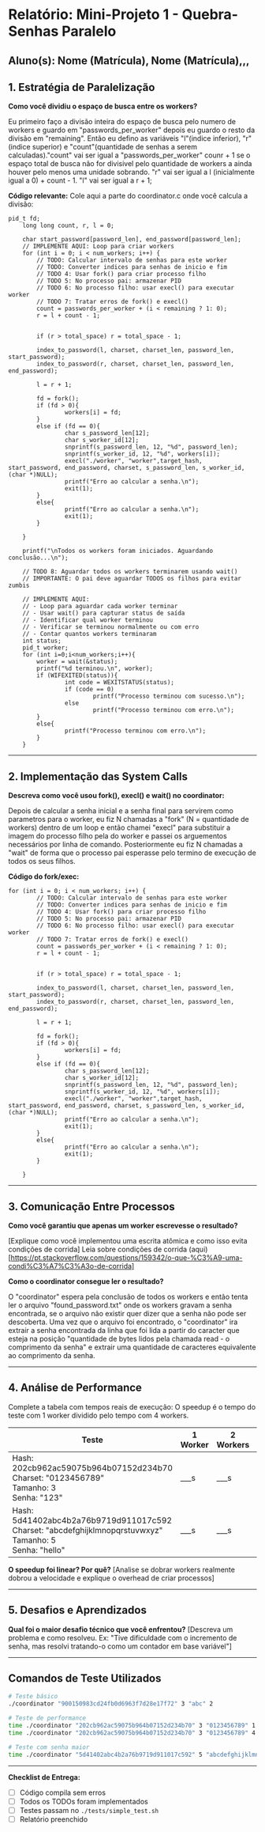 # Relatório: Mini-Projeto 1 - Quebra-Senhas Paralelo

**Aluno(s):** Nome (Matrícula), Nome (Matrícula),,,  
---
## 1. Estratégia de Paralelização


**Como você dividiu o espaço de busca entre os workers?**

Eu primeiro faço a divisão inteira do espaço de busca pelo numero de workers e guardo em "passwords_per_worker" depois eu guardo o resto da divisão em "remaining". Então eu defino as variáveis "l"(indice inferior), "r"(indice superior) e "count"(quantidade de senhas a serem calculadas)."count" vai ser igual a "passwords_per_worker" counr + 1 se o espaço total de busca não for divisivel pelo quantidade de workers a ainda houver pelo menos uma unidade sobrando. "r" vai ser igual a l (inicialmente igual a 0) + count - 1. "l" vai ser igual a r + 1;


**Código relevante:** Cole aqui a parte do coordinator.c onde você calcula a divisão:
```
pid_t fd;
    long long count, r, l = 0;

    char start_password[password_len], end_password[password_len];
    // IMPLEMENTE AQUI: Loop para criar workers
    for (int i = 0; i < num_workers; i++) {
        // TODO: Calcular intervalo de senhas para este worker
        // TODO: Converter indices para senhas de inicio e fim
        // TODO 4: Usar fork() para criar processo filho
        // TODO 5: No processo pai: armazenar PID
        // TODO 6: No processo filho: usar execl() para executar worker
        // TODO 7: Tratar erros de fork() e execl()
        count = passwords_per_worker + (i < remaining ? 1: 0);
        r = l + count - 1;
      

        if (r > total_space) r = total_space - 1;

        index_to_password(l, charset, charset_len, password_len, start_password);
        index_to_password(r, charset, charset_len, password_len, end_password);

        l = r + 1;

        fd = fork();
        if (fd > 0){
                workers[i] = fd;
        }
        else if (fd == 0){
                char s_password_len[12];
                char s_worker_id[12];
                snprintf(s_password_len, 12, "%d", password_len);
                snprintf(s_worker_id, 12, "%d", workers[i]);
                execl("./worker", "worker",target_hash, start_password, end_password, charset, s_password_len, s_worker_id, (char *)NULL);
                printf("Erro ao calcular a senha.\n");
                exit(1);
        }
        else{
                printf("Erro ao calcular a senha.\n");
                exit(1);
        }

    }

    printf("\nTodos os workers foram iniciados. Aguardando conclusão...\n");

    // TODO 8: Aguardar todos os workers terminarem usando wait()
    // IMPORTANTE: O pai deve aguardar TODOS os filhos para evitar zumbis

    // IMPLEMENTE AQUI:
    // - Loop para aguardar cada worker terminar
    // - Usar wait() para capturar status de saída
    // - Identificar qual worker terminou
    // - Verificar se terminou normalmente ou com erro
    // - Contar quantos workers terminaram
    int status;
    pid_t worker;
    for (int i=0;i<num_workers;i++){
        worker = wait(&status);
        printf("%d terminou.\n", worker);
        if (WIFEXITED(status)){
                int code = WEXITSTATUS(status);
                if (code == 0)
                        printf("Processo terminou com sucesso.\n");
                else
                        printf("Processo terminou com erro.\n");
        }
        else{
                printf("Processo terminou com erro.\n");
        }
    }
```

---

## 2. Implementação das System Calls

**Descreva como você usou fork(), execl() e wait() no coordinator:**

Depois de calcular a senha inicial e a senha final para servirem como parametros para o worker, eu fiz N chamadas a "fork" (N = quantidade de workers) dentro de um loop e então chamei "execl" para substituir a imagem do processo filho pela do worker e passei os arguementos necessários por linha de comando.
Posteriormente eu fiz N chamadas a "wait" de forma que o processo pai esperasse pelo termino de execução de todos os seus filhos. 

**Código do fork/exec:**
```
for (int i = 0; i < num_workers; i++) {
        // TODO: Calcular intervalo de senhas para este worker
        // TODO: Converter indices para senhas de inicio e fim
        // TODO 4: Usar fork() para criar processo filho
        // TODO 5: No processo pai: armazenar PID
        // TODO 6: No processo filho: usar execl() para executar worker
        // TODO 7: Tratar erros de fork() e execl()
        count = passwords_per_worker + (i < remaining ? 1: 0);
        r = l + count - 1;
      

        if (r > total_space) r = total_space - 1;

        index_to_password(l, charset, charset_len, password_len, start_password);
        index_to_password(r, charset, charset_len, password_len, end_password);

        l = r + 1;

        fd = fork();
        if (fd > 0){
                workers[i] = fd;
        }
        else if (fd == 0){
                char s_password_len[12];
                char s_worker_id[12];
                snprintf(s_password_len, 12, "%d", password_len);
                snprintf(s_worker_id, 12, "%d", workers[i]);
                execl("./worker", "worker",target_hash, start_password, end_password, charset, s_password_len, s_worker_id, (char *)NULL);
                printf("Erro ao calcular a senha.\n");
                exit(1);
        }
        else{
                printf("Erro ao calcular a senha.\n");
                exit(1);
        }

    }
```

---

## 3. Comunicação Entre Processos

**Como você garantiu que apenas um worker escrevesse o resultado?**

[Explique como você implementou uma escrita atômica e como isso evita condições de corrida]
Leia sobre condições de corrida (aqui)[https://pt.stackoverflow.com/questions/159342/o-que-%C3%A9-uma-condi%C3%A7%C3%A3o-de-corrida]

**Como o coordinator consegue ler o resultado?**

O "coordinator" espera pela conclusão de todos os workers e então tenta ler o arquivo "found_password.txt"
onde os workers gravam a senha encontrada, se o arquivo não existir quer dizer que a senha não pode ser descoberta. Uma vez que o arquivo foi encontrado, o "coordinator" ira extrair a senha encontrada da linha que foi lida a partir do caracter que esteja na posição "quantidade de bytes lidos pela chamada read - o comprimento da senha" e extrair uma quantidade de caracteres equivalente ao comprimento da senha.  

---

## 4. Análise de Performance
Complete a tabela com tempos reais de execução:
O speedup é o tempo do teste com 1 worker dividido pelo tempo com 4 workers.

| Teste | 1 Worker | 2 Workers | 4 Workers | Speedup (4w) |
|-------|----------|-----------|-----------|--------------|
| Hash: 202cb962ac59075b964b07152d234b70<br>Charset: "0123456789"<br>Tamanho: 3<br>Senha: "123" | ___s | ___s | ___s | ___ |
| Hash: 5d41402abc4b2a76b9719d911017c592<br>Charset: "abcdefghijklmnopqrstuvwxyz"<br>Tamanho: 5<br>Senha: "hello" | ___s | ___s | ___s | ___ |

**O speedup foi linear? Por quê?**
[Analise se dobrar workers realmente dobrou a velocidade e explique o overhead de criar processos]

---

## 5. Desafios e Aprendizados
**Qual foi o maior desafio técnico que você enfrentou?**
[Descreva um problema e como resolveu. Ex: "Tive dificuldade com o incremento de senha, mas resolvi tratando-o como um contador em base variável"]

---

## Comandos de Teste Utilizados

```bash
# Teste básico
./coordinator "900150983cd24fb0d6963f7d28e17f72" 3 "abc" 2

# Teste de performance
time ./coordinator "202cb962ac59075b964b07152d234b70" 3 "0123456789" 1
time ./coordinator "202cb962ac59075b964b07152d234b70" 3 "0123456789" 4

# Teste com senha maior
time ./coordinator "5d41402abc4b2a76b9719d911017c592" 5 "abcdefghijklmnopqrstuvwxyz" 4
```
---

**Checklist de Entrega:**
- [ ] Código compila sem erros
- [ ] Todos os TODOs foram implementados
- [ ] Testes passam no `./tests/simple_test.sh`
- [ ] Relatório preenchido
